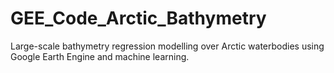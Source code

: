 # GEE_Code_Arctic_Bathymetry
Large-scale bathymetry regression modelling over Arctic waterbodies using Google Earth Engine and machine learning.

